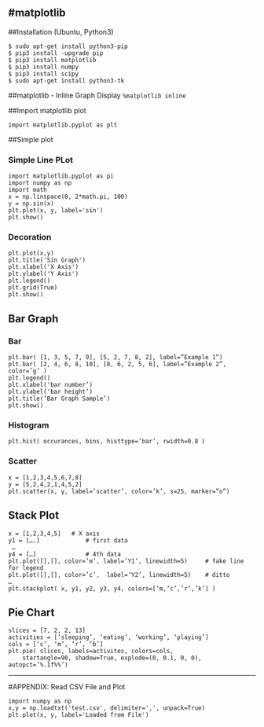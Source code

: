#matplotlib 
---
##Installation (Ubuntu, Python3)
```
$ sudo apt-get install python3-pip
$ pip3 install -upgrade pip
$ pip3 install matplotlib
$ pip3 install numpy
$ pip3 install scipy
$ sudo apt-get install python3-tk
```

##matplotlib - Inline Graph Display
`%matplotlib inline`

##Import matplotlib plot 
```
import matplotlib.pyplot as plt
```

##Simple plot
### Simple Line PLot
```
import matplotlib.pyplot as pi 
import numpy as np
import math 
x = np.linspace(0, 2*math.pi, 100)
y = np.sin(x)
plt.plot(x, y, label='sin')
plt.show()
```

### Decoration
```
plt.plot(x,y)
plt.title('Sin Graph')
plt.xlabel('X Axis')
plt.ylabel('Y Axis')
plt.legend()
plt.grid(True)
plt.show()
```
## Bar Graph 
### Bar
```
plt.bar( [1, 3, 5, 7, 9], [5, 2, 7, 8, 2], label=”Example 1”)
plt.bar( [2, 4, 6, 8, 10], [8, 6, 2, 5, 6], label=”Example 2”, color=’g’ )
plt.legend()
plt.xlabel('bar number’)
plt.ylabel('bar height’)
plt.title(‘Bar Graph Sample’)
plt.show()
```

### Histogram
```
plt.hist( occurances, bins, histtype=’bar’, rwidth=0.8 )
```

### Scatter
```
x = [1,2,3,4,5,6,7,8]
y = [5,2,4,2,1,4,5,2]
plt.scatter(x, y, label=’scatter’, color=’k’, s=25, marker=”o”) 

```

## Stack Plot 
```
x = [1,2,3,4,5]   # X axis 
y1 = [….]             # first data 
 …
y4 = […]              # 4th data 
plt.plot([],[], color=’m’, label=’Y1’, linewidth=5) 	# fake line for legend
plt.plot([],[], color=’c’,  label=’Y2’, linewidth=5)	# ditto 
… 
plt.stackplot( x, y1, y2, y3, y4, colors=[‘m,’c’,’r’,’k’] )

```

## Pie Chart
```
slices = [7, 2, 2, 13]
activities = [‘sleeping’, ‘eating’, ‘working’, ‘playing’]
cols = [‘c’, ‘m’, ‘r’, ‘b’] 
plt.pie( slices, labels=activites, colors=cols, 
	startangle=90, shadow=True, explode=(0, 0.1, 0, 0), autopct=’%.1f%%’) 
```

---
#APPENDIX: Read CSV File and Plot
```
import numpy as np
x,y = np.loadtxt('test.csv', delimiter=',', unpack=True)
plt.plot(x, y, label='Loaded from File')
```







